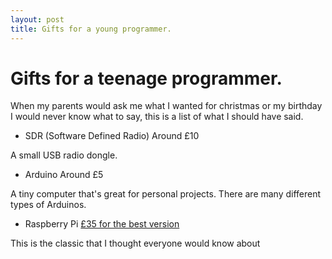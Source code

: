 ```yaml
---
layout: post
title: Gifts for a young programmer. 
---
```

# Gifts for a teenage programmer. 

When my parents would ask me what I wanted for christmas or my birthday I would never know what to say, this is a list of what I should have said. 

* SDR (Software Defined Radio) Around £10

A small USB radio dongle. 

* Arduino Around £5

A tiny computer that's great for personal projects. 
There are many different types of Arduinos. 

* Raspberry Pi [£35 for the best version](https://www.amazon.co.uk/Raspberry-Pi-Model-64-Bit-Processor/dp/B07BDR5PDW/ref=sr_1_3/259-1013276-3647858?ie=UTF8&qid=1531652249&sr=8-3&keywords=rasberry+pi)

This is the classic that I thought everyone would know about 

